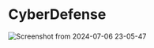 # CyberDefense

![Screenshot from 2024-07-06 23-05-47](https://github.com/user-attachments/assets/c1ef8e0d-e38f-4ffc-a866-66c3de301445)
